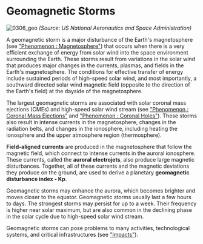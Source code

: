 # Geomagnetic Storms

![0306_geo](./static/0306_geo.jpg)
*(Source: US National Aeronautics and Space Administration)*

A geomagnetic storm is a major disturbance of the Earth's magnetosphere (see <a href="#/en/section/phenomena/earth-magnetosphere">"Phenomenon : Magnetosphere"</a>) that occurs when there is a very efficient exchange of energy from solar wind into the space environment surrounding the Earth. These storms result from variations in the solar wind that produces major changes in the currents, plasmas, and fields in the Earth's magnetosphere.  The conditions for effective transfer of energy include sustained periods of high-speed solar wind, and most importantly, a southward directed solar wind magnetic field (opposite to the direction of the Earth's field) at the dayside of the magnetosphere. 

The largest geomagnetic storms are associated with solar coronal mass ejections (CMEs) and high-speed solar wind stream (see <a href="#/en/section/phenomena/coronal-mass-ejections">"Phenomenon : Coronal Mass Ejections"</a> and <a href="#/en/section/phenomena/coronal-holes">"Phenomenon : Coronal Holes"</a>).  These storms also result in intense currents in the magnetosphere, changes in the radiation belts, and changes in the ionosphere, including heating the ionosphere and the upper atmosphere region (thermosphere).

**Field-aligned currents** are produced in the magnetosphere that follow the magnetic field, which connect to intense currents in the auroral ionosphere. These currents, called the **auroral electrojets**, also produce large magnetic disturbances. Together, all of these currents and the magnetic deviations they produce on the ground, are used to derive a planetary **geomagnetic disturbance index - Kp**.

Geomagnetic storms may enhance the aurora, which becomes brighter and moves closer to the equator.  Geomagnetic storms usually last a few hours to days. The strongest storms may persist for up to a week. Their frequency is higher near solar maximum, but are also common in the declining phase in the solar cycle due to high-speed solar wind stream.

Geomagnetic storms can pose problems to many activities, technological systems, and critical infrastructures (see ["Impacts"](#/en/impacts)).
